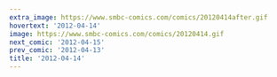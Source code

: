 ```yaml
---
extra_image: https://www.smbc-comics.com/comics/20120414after.gif
hovertext: '2012-04-14'
image: https://www.smbc-comics.com/comics/20120414.gif
next_comic: '2012-04-15'
prev_comic: '2012-04-13'
title: '2012-04-14'
---
```


